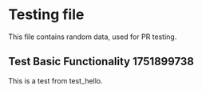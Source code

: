 # Testing file

This file contains random data, used for PR testing.


## Test Basic Functionality 1751899738

This is a test from test_hello.
